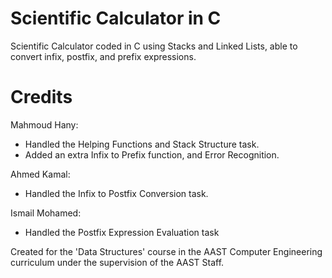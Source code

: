 # Scientific Calculator in C

Scientific Calculator coded in C using Stacks and Linked Lists, able to convert infix, postfix, and prefix expressions.

# Credits

Mahmoud Hany:

- Handled the Helping Functions and Stack Structure task.
- Added an extra Infix to Prefix function, and Error Recognition.

Ahmed Kamal: 

- Handled the Infix to Postfix Conversion task.

Ismail Mohamed:

- Handled the Postfix Expression Evaluation task

Created for the 'Data Structures' course in the AAST Computer Engineering curriculum under the supervision of the AAST Staff.

